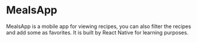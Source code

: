 # MealsApp

MealsApp is a mobile app for viewing recipes, you can also filter the recipes
and add some as favorites. It is built by React Native for learning purposes.

